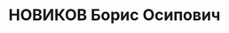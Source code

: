 ---
title: НОВИКОВ Борис Осипович
description: "1896, Чернігівська обл. м. Ніжин, єврей, освіта початкова\n начальник\
  \ військово-навчального пункту райради ТСОАВІАХІМ, проживав: Сумська обл. м. Шостка\n\
  \ Заарештований 26.10.1937 р.\n ВК ВС СРСР 22.12.1937 р. за участь в антирад. військово-фашистській\
  \ змові засуджений до ВМП.\n Розстріляний 22.12.1937 р. у м. Київ.\n Реабілітований\
  \ 21.06.1958 р. ВК ВС СРСР.\n ГДА Сб України, м. Суми, спр. П-4686."
---